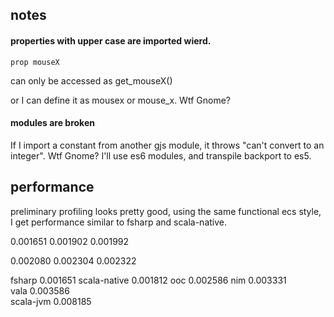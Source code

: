 
## notes

#### properties with upper case are imported wierd.

    prop mouseX

can only be accessed as get_mouseX()

or I can define it as mousex or mouse_x. Wtf Gnome?

#### modules are broken
If I import a constant from another gjs module, it throws "can't convert to an integer". Wtf Gnome?
I'll use es6 modules, and transpile backport to es5.


## performance

preliminary profiling looks pretty good, 
using the same functional ecs style, I get performance similar to fsharp and scala-native.

0.001651
0.001902
0.001992

0.002080
0.002304
0.002322

fsharp          0.001651
scala-native    0.001812
ooc             0.002586
nim             0.003331	
vala	        0.003586	
scala-jvm       0.008185	


